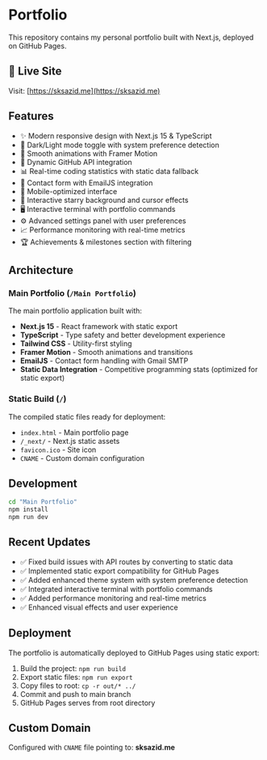 # Portfolio

This repository contains my personal portfolio built with Next.js, deployed on GitHub Pages.

## 🚀 Live Site
Visit: [https://sksazid.me](https://sksazid.me)

## Features
- ✨ Modern responsive design with Next.js 15 & TypeScript
- 🌙 Dark/Light mode toggle with system preference detection
- 🎨 Smooth animations with Framer Motion
- 🔗 Dynamic GitHub API integration
- 📊 Real-time coding statistics with static data fallback
- 📧 Contact form with EmailJS integration
- 📱 Mobile-optimized interface
- 🌟 Interactive starry background and cursor effects
- 🖥️ Interactive terminal with portfolio commands
- ⚙️ Advanced settings panel with user preferences
- 📈 Performance monitoring with real-time metrics
- 🏆 Achievements & milestones section with filtering

## Architecture

### Main Portfolio (`/Main Portfolio`)
The main portfolio application built with:
- **Next.js 15** - React framework with static export
- **TypeScript** - Type safety and better development experience
- **Tailwind CSS** - Utility-first styling
- **Framer Motion** - Smooth animations and transitions
- **EmailJS** - Contact form handling with Gmail SMTP
- **Static Data Integration** - Competitive programming stats (optimized for static export)

### Static Build (`/`)
The compiled static files ready for deployment:
- `index.html` - Main portfolio page
- `/_next/` - Next.js static assets
- `favicon.ico` - Site icon
- `CNAME` - Custom domain configuration

## Development

```bash
cd "Main Portfolio"
npm install
npm run dev
```

## Recent Updates
- ✅ Fixed build issues with API routes by converting to static data
- ✅ Implemented static export compatibility for GitHub Pages
- ✅ Added enhanced theme system with system preference detection
- ✅ Integrated interactive terminal with portfolio commands
- ✅ Added performance monitoring and real-time metrics
- ✅ Enhanced visual effects and user experience

## Deployment

The portfolio is automatically deployed to GitHub Pages using static export:

1. Build the project: `npm run build`
2. Export static files: `npm run export`
3. Copy files to root: `cp -r out/* ../`
4. Commit and push to main branch
5. GitHub Pages serves from root directory

## Custom Domain
Configured with `CNAME` file pointing to: **sksazid.me**
